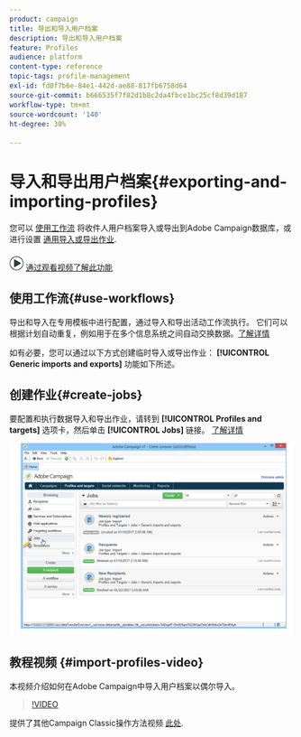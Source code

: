 ```yaml
---
product: campaign
title: 导出和导入用户档案
description: 导出和导入用户档案
feature: Profiles
audience: platform
content-type: reference
topic-tags: profile-management
exl-id: fd0f7b6e-84e1-442d-ae88-817fb6758d64
source-git-commit: b666535f7f82d1b8c2da4fbce1bc25cf8d39d187
workflow-type: tm+mt
source-wordcount: '140'
ht-degree: 30%

---
```


# 导入和导出用户档案{#exporting-and-importing-profiles}



您可以 [使用工作流](#use-workflows) 将收件人用户档案导入或导出到Adobe Campaign数据库，或进行设置 [通用导入或导出作业](#create-jobs).

![](assets/do-not-localize/how-to-video.png) [通过观看视频了解此功能](#import-profiles-video)

## 使用工作流{#use-workflows}

导出和导入在专用模板中进行配置，通过导入和导出活动工作流执行。 它们可以根据计划自动重复，例如用于在多个信息系统之间自动交换数据。[了解详情](../../platform/using/import-export-workflows.md#best-practices-when-importing-data)

如有必要，您可以通过以下方式创建临时导入或导出作业： **[!UICONTROL Generic imports and exports]** 功能如下所述。

## 创建作业{#create-jobs}

要配置和执行数据导入和导出作业，请转到 **[!UICONTROL Profiles and targets]** 选项卡，然后单击 **[!UICONTROL Jobs]** 链接。 [了解详情](../../platform/using/about-generic-imports-exports.md)

![](assets/s_ncs_user_interface_import_link.png)


## 教程视频 {#import-profiles-video}

本视频介绍如何在Adobe Campaign中导入用户档案以偶尔导入。

>[!VIDEO](https://video.tv.adobe.com/v/25608?quality=12)

提供了其他Campaign Classic操作方法视频 [此处](https://experienceleague.adobe.com/docs/campaign-classic-learn/tutorials/overview.html?lang=zh-Hans).
